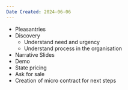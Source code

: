 ```yaml
---
Date Created: 2024-06-06
---
```


- Pleasantries
- Discovery
	- Understand need and urgency 
	- Understand process in the organisation
- Narrative Slides
- Demo
- State pricing
- Ask for sale
- Creation of micro contract for next steps